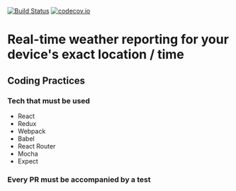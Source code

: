 [![Build Status](https://travis-ci.org/bricejlin/weather-now.svg?branch=master)](https://travis-ci.org/bricejlin/weather-now)
[![codecov.io](https://codecov.io/github/bricejlin/weather-now/coverage.svg?branch=master)](https://codecov.io/github/bricejlin/weather-now?branch=master)

# Real-time weather reporting for your device's exact location / time

## Coding Practices

### Tech that must be used
- React
- Redux
- Webpack
- Babel
- React Router
- Mocha
- Expect

### Every PR must be accompanied by a test
